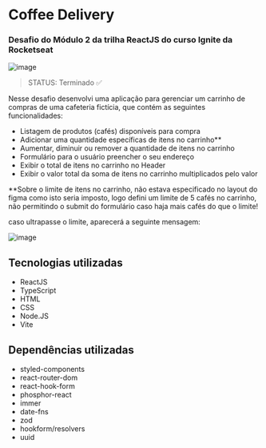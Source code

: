 # Coffee Delivery
### Desafio do Módulo 2 da trilha ReactJS do curso Ignite da Rocketseat

![image](https://github.com/ViniciusOshima/Ignite-Timer/assets/105689421/ffdbb1d7-6dbe-4464-aadb-242647eb6b7e)

> STATUS: Terminado ✅

Nesse desafio desenvolvi uma aplicação para gerenciar um carrinho de compras de uma cafeteria fictícia, que contém as seguintes funcionalidades:

+ Listagem de produtos (cafés) disponíveis para compra
+ Adicionar uma quantidade específicas de itens no carrinho**
+ Aumentar, diminuir ou remover a quantidade de itens no carrinho
+ Formulário para o usuário preencher o seu endereço
+ Exibir o total de itens no carrinho no Header
+ Exibir o valor total da soma de itens no carrinho multiplicados pelo valor

**Sobre o limite de itens no carrinho, não estava especificado no layout do figma como isto seria imposto, logo defini um limite de 5 cafés no carrinho, não permitindo o submit do formulário caso haja mais cafés do que o limite!

caso ultrapasse o limite, aparecerá a seguinte mensagem:

![image](https://github.com/ViniciusOshima/Ignite-Timer/assets/105689421/bb198c2e-d5ba-42e2-ae08-23b113310407)

## Tecnologias utilizadas

+ ReactJS
+ TypeScript
+ HTML
+ CSS
+ Node.JS
+ Vite

## Dependências utilizadas

+ styled-components
+ react-router-dom
+ react-hook-form
+ phosphor-react
+ immer
+ date-fns
+ zod
+ hookform/resolvers
+ uuid
